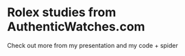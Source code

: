 # Rolex studies from AuthenticWatches.com

Check out more from my presentation and my code + spider
